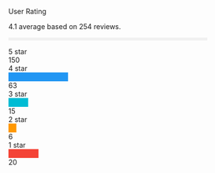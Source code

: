 <!-- <a href="https://github.com/puryabzp">
<img align="center" src="https://github-readme-stats.vercel.app/api?username=puryabzp&show_icons=true&count_private=true&include_all_commits=true" style='border':'none' /></a>
<a href="https://github.com/puryabzp">
<img align="center" src="https://github-readme-stats.vercel.app/api/top-langs/?username=puryabzp" />
</a>
<div>
  <p>this some changes</p?
</div>

 -->
 
 <!DOCTYPE html>
<html>
<head>
<meta name="viewport" content="width=device-width, initial-scale=1">
<!-- Font Awesome Icon Library -->
<link rel="stylesheet" href="https://cdnjs.cloudflare.com/ajax/libs/font-awesome/4.7.0/css/font-awesome.min.css">
<style>
* {
  box-sizing: border-box;
}

body {
  font-family: Arial;
  margin: 0 auto; /* Center website */
  max-width: 800px; /* Max width */
  padding: 20px;
}

.heading {
  font-size: 25px;
  margin-right: 25px;
}

.fa {
  font-size: 25px;
}

.checked {
  color: orange;
}

/* Three column layout */
.side {
  float: left;
  width: 15%;
  margin-top:10px;
}

.middle {
  margin-top:10px;
  float: left;
  width: 70%;
}

/* Place text to the right */
.right {
  text-align: right;
}

/* Clear floats after the columns */
.row:after {
  content: "";
  display: table;
  clear: both;
}

/* The bar container */
.bar-container {
  width: 100%;
  background-color: #f1f1f1;
  text-align: center;
  color: white;
}

/* Individual bars */
.bar-5 {width: 60%; height: 18px; background-color: #04AA6D;}
.bar-4 {width: 30%; height: 18px; background-color: #2196F3;}
.bar-3 {width: 10%; height: 18px; background-color: #00bcd4;}
.bar-2 {width: 4%; height: 18px; background-color: #ff9800;}
.bar-1 {width: 15%; height: 18px; background-color: #f44336;}

/* Responsive layout - make the columns stack on top of each other instead of next to each other */
@media (max-width: 400px) {
  .side, .middle {
    width: 100%;
  }
  .right {
    display: none;
  }
}
</style>
</head>
<body>

<span class="heading">User Rating</span>
<span class="fa fa-star checked"></span>
<span class="fa fa-star checked"></span>
<span class="fa fa-star checked"></span>
<span class="fa fa-star checked"></span>
<span class="fa fa-star"></span>
<p>4.1 average based on 254 reviews.</p>
<hr style="border:3px solid #f1f1f1">

<div class="row">
  <div class="side">
    <div>5 star</div>
  </div>
  <div class="middle">
    <div class="bar-container">
      <div class="bar-5"></div>
    </div>
  </div>
  <div class="side right">
    <div>150</div>
  </div>
  <div class="side">
    <div>4 star</div>
  </div>
  <div class="middle">
    <div class="bar-container">
      <div class="bar-4"></div>
    </div>
  </div>
  <div class="side right">
    <div>63</div>
  </div>
  <div class="side">
    <div>3 star</div>
  </div>
  <div class="middle">
    <div class="bar-container">
      <div class="bar-3"></div>
    </div>
  </div>
  <div class="side right">
    <div>15</div>
  </div>
  <div class="side">
    <div>2 star</div>
  </div>
  <div class="middle">
    <div class="bar-container">
      <div class="bar-2"></div>
    </div>
  </div>
  <div class="side right">
    <div>6</div>
  </div>
  <div class="side">
    <div>1 star</div>
  </div>
  <div class="middle">
    <div class="bar-container">
      <div class="bar-1"></div>
    </div>
  </div>
  <div class="side right">
    <div>20</div>
  </div>
</div>

</body>
</html>
